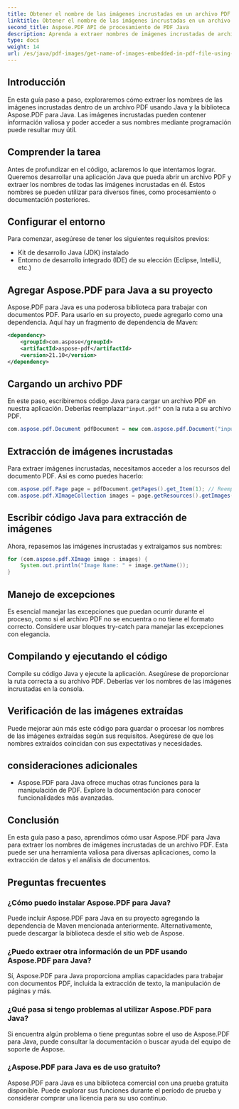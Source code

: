 ```yaml
---
title: Obtener el nombre de las imágenes incrustadas en un archivo PDF usando Java
linktitle: Obtener el nombre de las imágenes incrustadas en un archivo PDF usando Java
second_title: Aspose.PDF API de procesamiento de PDF Java
description: Aprenda a extraer nombres de imágenes incrustadas de archivos PDF usando Java y Aspose.PDF para Java. Guía paso a paso con código fuente para una extracción eficiente de datos PDF.
type: docs
weight: 14
url: /es/java/pdf-images/get-name-of-images-embedded-in-pdf-file-using-java/
---
```

## Introducción

En esta guía paso a paso, exploraremos cómo extraer los nombres de las imágenes incrustadas dentro de un archivo PDF usando Java y la biblioteca Aspose.PDF para Java. Las imágenes incrustadas pueden contener información valiosa y poder acceder a sus nombres mediante programación puede resultar muy útil.

## Comprender la tarea

Antes de profundizar en el código, aclaremos lo que intentamos lograr. Queremos desarrollar una aplicación Java que pueda abrir un archivo PDF y extraer los nombres de todas las imágenes incrustadas en él. Estos nombres se pueden utilizar para diversos fines, como procesamiento o documentación posteriores.

## Configurar el entorno

Para comenzar, asegúrese de tener los siguientes requisitos previos:

- Kit de desarrollo Java (JDK) instalado
- Entorno de desarrollo integrado (IDE) de su elección (Eclipse, IntelliJ, etc.)

## Agregar Aspose.PDF para Java a su proyecto

Aspose.PDF para Java es una poderosa biblioteca para trabajar con documentos PDF. Para usarlo en su proyecto, puede agregarlo como una dependencia. Aquí hay un fragmento de dependencia de Maven:

```xml
<dependency>
    <groupId>com.aspose</groupId>
    <artifactId>aspose-pdf</artifactId>
    <version>21.10</version>
</dependency>
```

## Cargando un archivo PDF

 En este paso, escribiremos código Java para cargar un archivo PDF en nuestra aplicación. Deberías reemplazar`"input.pdf"` con la ruta a su archivo PDF.

```java
com.aspose.pdf.Document pdfDocument = new com.aspose.pdf.Document("input.pdf");
```

## Extracción de imágenes incrustadas

Para extraer imágenes incrustadas, necesitamos acceder a los recursos del documento PDF. Así es como puedes hacerlo:

```java
com.aspose.pdf.Page page = pdfDocument.getPages().get_Item(1); // Reemplace con el número de página deseado
com.aspose.pdf.XImageCollection images = page.getResources().getImages();
```

## Escribir código Java para extracción de imágenes

Ahora, repasemos las imágenes incrustadas y extraigamos sus nombres:

```java
for (com.aspose.pdf.XImage image : images) {
    System.out.println("Image Name: " + image.getName());
}
```

## Manejo de excepciones

Es esencial manejar las excepciones que puedan ocurrir durante el proceso, como si el archivo PDF no se encuentra o no tiene el formato correcto. Considere usar bloques try-catch para manejar las excepciones con elegancia.

## Compilando y ejecutando el código

Compile su código Java y ejecute la aplicación. Asegúrese de proporcionar la ruta correcta a su archivo PDF. Deberías ver los nombres de las imágenes incrustadas en la consola.

## Verificación de las imágenes extraídas

Puede mejorar aún más este código para guardar o procesar los nombres de las imágenes extraídas según sus requisitos. Asegúrese de que los nombres extraídos coincidan con sus expectativas y necesidades.

## consideraciones adicionales

- Aspose.PDF para Java ofrece muchas otras funciones para la manipulación de PDF. Explore la documentación para conocer funcionalidades más avanzadas.

## Conclusión

En esta guía paso a paso, aprendimos cómo usar Aspose.PDF para Java para extraer los nombres de imágenes incrustadas de un archivo PDF. Esta puede ser una herramienta valiosa para diversas aplicaciones, como la extracción de datos y el análisis de documentos.

## Preguntas frecuentes

### ¿Cómo puedo instalar Aspose.PDF para Java?

Puede incluir Aspose.PDF para Java en su proyecto agregando la dependencia de Maven mencionada anteriormente. Alternativamente, puede descargar la biblioteca desde el sitio web de Aspose.

### ¿Puedo extraer otra información de un PDF usando Aspose.PDF para Java?

Sí, Aspose.PDF para Java proporciona amplias capacidades para trabajar con documentos PDF, incluida la extracción de texto, la manipulación de páginas y más.

### ¿Qué pasa si tengo problemas al utilizar Aspose.PDF para Java?

Si encuentra algún problema o tiene preguntas sobre el uso de Aspose.PDF para Java, puede consultar la documentación o buscar ayuda del equipo de soporte de Aspose.

### ¿Aspose.PDF para Java es de uso gratuito?

Aspose.PDF para Java es una biblioteca comercial con una prueba gratuita disponible. Puede explorar sus funciones durante el período de prueba y considerar comprar una licencia para su uso continuo.